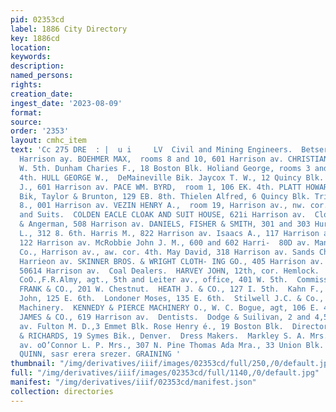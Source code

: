 ```yaml
---
pid: 02353cd
label: 1886 City Directory
key: 1886cd
location: 
keywords: 
description: 
named_persons: 
rights: 
creation_date: 
ingest_date: '2023-08-09'
format: 
source: 
order: '2353'
layout: cmhc_item
text: 'Cc 275 DRE  : |  u i     LV  Civil and Mining Engineers.  Betser B. F., 618
  Harrison ay. BOEHMER MAX,  rooms 8 and 10, 601 Harrison av. CHRISTIAN BROS.,  112
  W. 5th. Dunham Charies F., 18 Boston Blk. Holiand George, rooms 3 and 5, 108 E.
  4th. HULL GEORGE W.,  DeMaineville Bik. Jaycox T. W., 12 Quincy Blk. Moore Charles
  J., 601 Harrison av. PACE WM. BYRD,  room 1, 106 EK. 4th. PLATT HOWARD,  13 Emmet
  Bik, Taylor & Brunton, 129 EB. 8th. Thielen Alfred, 6 Quincy Blk. Trimble Frank
  8., 001 Harrison av. VEZIN HENRY A.,  room 19, Harrison av., nw. cor. Sth.  Cloaks
  and Suits.  COLDEN EACLE CLOAK AND SUIT HOUSE, 621i Harrison av.  Clothing.  Berry
  & Angerman, 508 Harrison av. DANIELS, FISHER & SMITH, 301 and 303 Hurrison av. Greenwald
  L., 312 8. 6th. Harris M., 822 Harrison av. Isaacs A., 117 Harrison av. Kertz A.,
  122 Harrison av. McRobbie John J. M., 600 and 602 Harri-  80D av. Manhattan Clothing
  Co., Harrison av., aw. cor. 4th. May David, 318 Harrison av. Sands Charles, 312
  Harrieon av. SKINNER BROS. & WRIGHT CLOTH- ING GO., 405 Harrison av. Zemaneky B.,
  50614 Harrison av.  Coal Dealers.  HARVEY JOHN, 12th, cor. Hemlock.  SUNSHINE COAL
  CoO.,F.R.Almy, agt., 5th and Leiter av., office, 401 W. 5th.  Commission Merchants.  CORNFORTH
  FRANK & CO., 201 W. Chestnut.  HEATH J. & CO., 127 I. 5th.  Kahn F., 109 E. 3d.  King
  John, 125 E. 6th.  Londoner Moses, 135 E. 6th.  Stilwell J.C. & Co., 123 E. 6th.  Concentrating
  Machinery.  KENNEDY & PIERCE MACHINERY O., W. C. Bogue, agt, 106 E. 4th.  Decorators——House.  BARRY
  JAMES & CO., 619 Harrison av.  Dentists.  Dodge & Suilivan, 2 and 4,501 Harrison
  av. Fulton M. D.,3 Emmet Blk. Rose Henry é., 19 Boston Blk.  Directory Publishers.  BALLENCER
  & RICHARDS, 19 Symes Bik., Denver.  Dress Makers.  Markley S. A. Mrs., 605 Harrison
  av. oO’Connor L. P. Mrs., 307 N. Pine Thomas Ada Mra., 33 Union Blk. ''     J, J;
  QUINN, sasr erera srezer. GRAINING '
thumbnail: "/img/derivatives/iiif/images/02353cd/full/250,/0/default.jpg"
full: "/img/derivatives/iiif/images/02353cd/full/1140,/0/default.jpg"
manifest: "/img/derivatives/iiif/02353cd/manifest.json"
collection: directories
---
```

